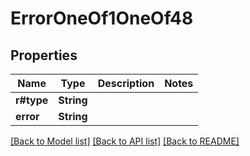 # ErrorOneOf1OneOf48

## Properties

Name | Type | Description | Notes
------------ | ------------- | ------------- | -------------
**r#type** | **String** |  | 
**error** | **String** |  | 

[[Back to Model list]](../README.md#documentation-for-models) [[Back to API list]](../README.md#documentation-for-api-endpoints) [[Back to README]](../README.md)


